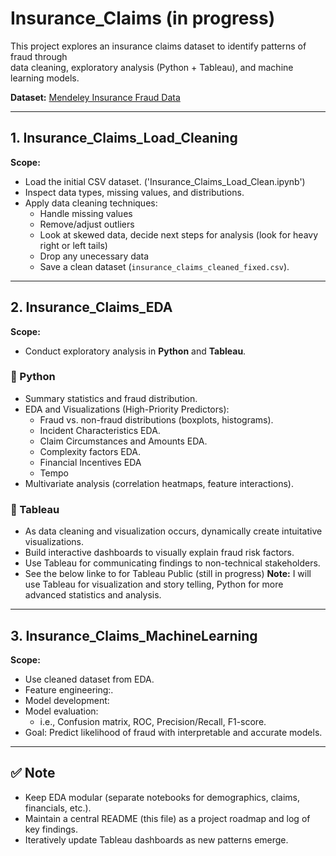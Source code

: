 # Insurance_Claims (in progress)

This project explores an insurance claims dataset to identify patterns of fraud through  
data cleaning, exploratory analysis (Python + Tableau), and machine learning models.  

**Dataset:** [Mendeley Insurance Fraud Data](https://data.mendeley.com/datasets/992mh7dk9y/2)

---

## 1. Insurance_Claims_Load_Cleaning
**Scope:**
- Load the initial CSV dataset. ('Insurance_Claims_Load_Clean.ipynb')
- Inspect data types, missing values, and distributions.
- Apply data cleaning techniques:
  - Handle missing values
  - Remove/adjust outliers
  - Look at skewed data, decide next steps for analysis (look for heavy right or left tails)
  - Drop any unecessary data
  - Save a clean dataset (`insurance_claims_cleaned_fixed.csv`).

---

## 2. Insurance_Claims_EDA
**Scope:**
- Conduct exploratory analysis in **Python** and **Tableau**.

### 🔹 Python
- Summary statistics and fraud distribution.
- EDA and Visualizations (High-Priority Predictors):
  - Fraud vs. non-fraud distributions (boxplots, histograms).
  - Incident Characteristics EDA.
  - Claim Circumstances and Amounts EDA.
  - Complexity factors EDA.
  - Financial Incentives EDA
  - Tempo
- Multivariate analysis (correlation heatmaps, feature interactions).

### 🔹 Tableau
- As data cleaning and visualization occurs, dynamically create intuitative visualizations.
- Build interactive dashboards to visually explain fraud risk factors.
- Use Tableau for communicating findings to non-technical stakeholders.
- See the below linke to for Tableau Public (still in progress)
**Note:** I will use Tableau for visualization and story telling, Python for more advanced statistics and analysis.  

---

## 3. Insurance_Claims_MachineLearning
**Scope:**
- Use cleaned dataset from EDA.
- Feature engineering:.
- Model development:
- Model evaluation:
  - i.e., Confusion matrix, ROC, Precision/Recall, F1-score.
- Goal: Predict likelihood of fraud with interpretable and accurate models.

---

## ✅ Note
- Keep EDA modular (separate notebooks for demographics, claims, financials, etc.).
- Maintain a central README (this file) as a project roadmap and log of key findings.
- Iteratively update Tableau dashboards as new patterns emerge.